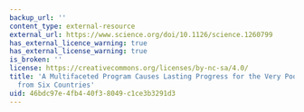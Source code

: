 ```yaml
---
backup_url: ''
content_type: external-resource
external_url: https://www.science.org/doi/10.1126/science.1260799
has_external_licence_warning: true
has_external_license_warning: true
is_broken: ''
license: https://creativecommons.org/licenses/by-nc-sa/4.0/
title: 'A Multifaceted Program Causes Lasting Progress for the Very Poor: Evidence
  from Six Countries'
uid: 46bdc97e-4fb4-40f3-8049-c1ce3b3291d3
---
```

